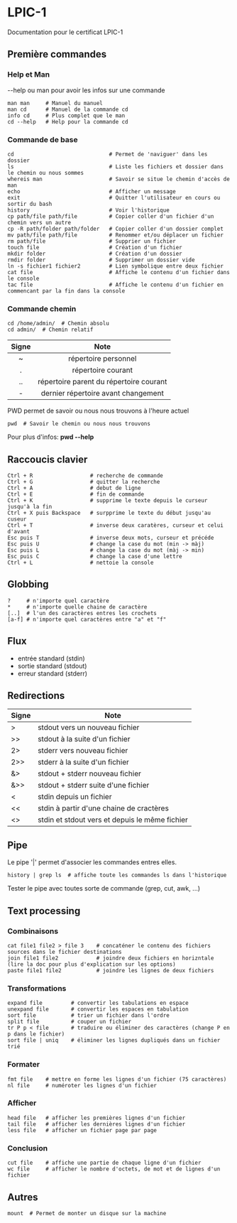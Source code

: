 # LPIC-1
Documentation pour le certificat LPIC-1


## Première commandes

### Help et Man
--help ou man pour avoir les infos sur une commande
```
man man     # Manuel du manuel
man cd      # Manuel de la commande cd
info cd     # Plus complet que le man
cd --help   # Help pour la commande cd
```

### Commande de base
```
cd                              # Permet de 'naviguer' dans les dossier
ls                              # Liste les fichiers et dossier dans le chemin ou nous sommes
whereis man                     # Savoir se situe le chemin d'accès de man
echo                            # Afficher un message
exit                            # Quitter l'utilisateur en cours ou sortir du bash
history                         # Voir l'historique
cp path/file path/file          # Copier coller d'un fichier d'un chemin vers un autre
cp -R path/folder path/folder   # Copier coller d'un dossier complet
mv path/file path/file          # Renommer et/ou déplacer un fichier
rm path/file                    # Supprier un fichier
touch file                      # Création d'un fichier
mkdir folder                    # Création d'un dossier
rmdir folder                    # Supprimer un dossier vide
ln -s fichier1 fichier2         # Lien symbolique entre deux fichier
cat file                        # Affiche le contenu d'un fichier dans le console
tac file                        # Affiche le contenu d'un fichier en commencant par la fin dans la console
```

### Commande chemin
```
cd /home/admin/  # Chemin absolu
cd admin/  # Chemin relatif
```
| Signe | Note                                      |
| :---: | :---------------------------------------: |
| ~     | répertoire personnel                      |
| .     | répertoire courant                        |
| ..    | répertoire parent du répertoire courant   |
| -     | dernier répertoire avant changement       |

PWD permet de savoir ou nous nous trouvons à l'heure actuel
```
pwd  # Savoir le chemin ou nous nous trouvons
```
Pour plus d'infos: **pwd --help**

## Raccoucis clavier
```
Ctrl + R                  # recherche de commande
Ctrl + G                  # quitter la recherche
Ctrl + A                  # debut de ligne
Ctrl + E                  # fin de commande
Ctrl + K                  # supprime le texte depuis le curseur jusqu'à la fin
Ctrl + X puis Backspace   # surpprime le texte du début jusqu'au cuseur
Ctrl + T                  # inverse deux caratères, curseur et celui d'avant
Esc puis T                # inverse deux mots, curseur et précéde
Esc puis U                # change la case du mot (min -> màj)
Esc puis L                # change la case du mot (màj -> min)
Esc puis C                # change la case d'une lettre
Ctrl + L                  # nettoie la console
```


## Globbing
```
?     # n'importe quel caractère
*     # n'importe quelle chaine de caractère
[..]  # l'un des caractères entres les crochets
[a-f] # n'importe quel caractères entre "a" et "f"
```


## Flux
- entrée standard (stdin)
- sortie standard (stdout)
- erreur standard (stderr)


## Redirections
| Signe | Note                                              |
| :---- | ------------------------------------------------- |
| >     | stdout vers un nouveau fichier                    |
| >>    | stdout à la suite d'un fichier                    |
| 2>    | stderr vers nouveau fichier                       |
| 2>>   | stderr à la suite d'un fichier                    |
| &>    | stdout + stderr nouveau fichier                   |
| &>>   | stdout + stderr suite d'une fichier               |
| <     | stdin depuis un fichier                           |
| <<    | stdin à partir d'une chaine de cractères          |
| <>    | stdin et stdout vers et depuis le même fichier    |


## Pipe
Le pipe '|' permet d'associer les commandes entres elles.
```
history | grep ls  # affiche toute les commandes ls dans l'historique
```
Tester le pipe avec toutes sorte de commande (grep, cut, awk, ...)


## Text processing

### Combinaisons
```
cat file1 file2 > file 3    # concaténer le contenu des fichiers sources dans le fichier destinations
join file1 file2            # joindre deux fichiers en horizntale (lire la doc pour plus d'explication sur les options)
paste file1 file2           # joindre les lignes de deux fichiers
```

### Transformations
```
expand file         # convertir les tabulations en espace
unexpand file       # convertir les espaces en tabulation
sort file           # trier un fichier dans l'ordre
split file          # couper un fichier
tr P p < file       # traduire ou éliminer des caractères (change P en p dans le fichier)
sort file | uniq    # éliminer les lignes dupliqués dans un fichier trié
```

### Formater
```
fmt file    # mettre en forme les lignes d'un fichier (75 caractères)
nl file     # numéroter les lignes d'un fichier
```

### Afficher
```
head file   # afficher les premières lignes d'un fichier
tail file   # afficher les dernières lignes d'un fichier
less file   # afficher un fichier page par page
```

### Conclusion
```
cut file    # affiche une partie de chaque ligne d'un fichier
wc file     # afficher le nombre d'octets, de mot et de lignes d'un fichier
```


## Autres
```
mount  # Permet de monter un disque sur la machine
```